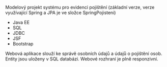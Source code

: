 Modelový projekt systému pro evidenci pojištění
(základní verze, verze využívající Spring a JPA je ve složce SpringPojisteni)

- Java EE
- SQL
- JDBC
- JSF
- Bootstrap
    
Webová aplikace slouží ke správě osobních údajů a údajů o pojištění osob. Entity jsou uloženy v SQL databázi. Webové rozhraní je plně responzivní.
